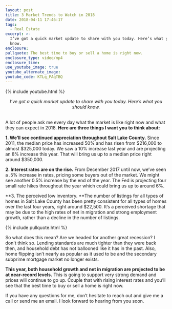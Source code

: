 ```yaml
---
layout: post
title: 3 Market Trends to Watch in 2018
date: 2018-04-11 17:46:17
tags:
  - Real Estate
excerpt: >-
  I’ve got a quick market update to share with you today. Here’s what you should
  know.
enclosure:
pullquote: The best time to buy or sell a home is right now.
enclosure_type: video/mp4
enclosure_time:
use_youtube_image: true
youtube_alternate_image:
youtube_code: KTLq_PAqTBQ
---
```


{% include youtube.html %}

<center><em>I&rsquo;ve got a quick market update to share with you today. Here&rsquo;s what you should know.</em></center>

<center>&nbsp;</center>

A lot of people ask me every day what the market is like right now and what they can expect in 2018. **Here are three things I want you to think about:**

**1. We’ll see continued appreciation throughout Salt Lake County.** Since 2011, the median price has increased 50% and has risen from $216,000 to almost $325,000 today. We saw a 10% increase last year and are projecting an 8% increase this year. That will bring us up to a median price right around $350,000.

**2. Interest rates are on the rise.** From December 2017 until now, we’ve seen a .5% increase in rates, pricing some buyers out of the market. We might see another 0.5% increase by the end of the year. The Fed is projecting four small rate hikes throughout the year which could bring us up to around 6%.

**3. The perceived low inventory.&nbsp;**The number of listings for all types of homes in Salt Lake County has been pretty consistent for all types of homes over the last four years, right around $22,500. It’s a perceived shortage that may be due to the high rates of net in migration and strong employment growth, rather than a decline in the number of listings.

{% include pullquote.html %}

So what does this mean? Are we headed for another great recession? I don't think so. Lending standards are much tighter than they were back then, and household debt has not ballooned like it has in the past. Also, home flipping isn’t nearly as popular as it used to be and the secondary subprime mortgage market no longer exists.

**This year, both household growth and net in migration are projected to be at near-record levels.** This is going to support very strong demand and prices will continue to go up. Couple that with rising interest rates and you’ll see that the best time to buy or sell a home is right now.&nbsp;

If you have any questions for me, don’t hesitate to reach out and give me a call or send me an email. I look forward to hearing from you soon.<br>&nbsp;